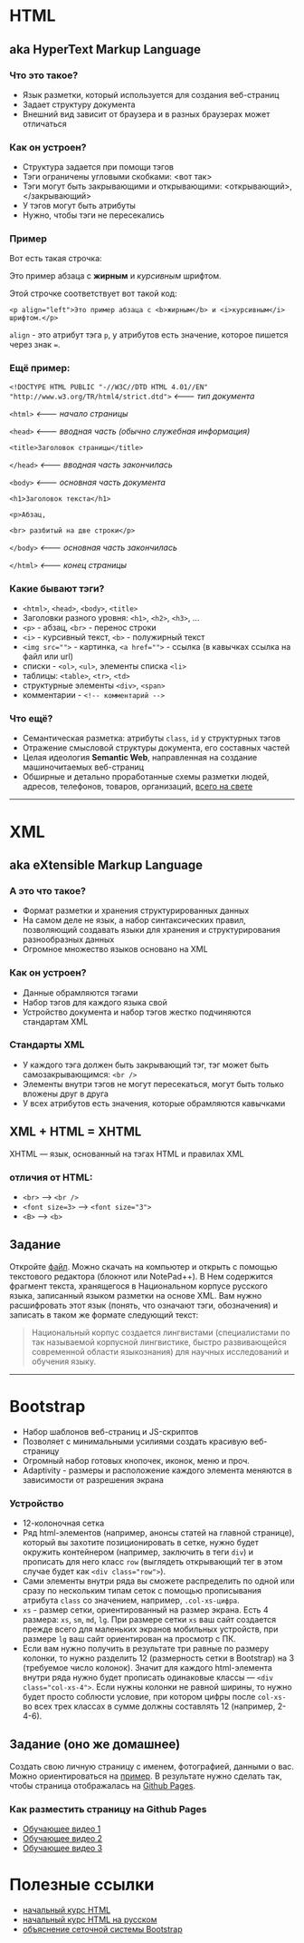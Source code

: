 # HTML

## aka HyperText Markup Language

### Что это такое?
* Язык разметки, который используется для создания веб-страниц
* Задает структуру документа
* Внешний вид зависит от браузера и в разных браузерах может отличаться

### Как он устроен?
* Структура задается при помощи тэгов
* Тэги ограничены угловыми скобками: <вот так>
* Тэги могут быть закрывающими и открывающими: <открывающий>, </закрывающий>
* У тэгов могут быть атрибуты
* Нужно, чтобы тэги не пересекались

### Пример
Вот есть такая строчка:
<p align="left">Это пример абзаца с <b>жирным</b> и <i>курсивным</i> шрифтом.</p>

Этой строчке соответствует вот такой код:

`<p align="left">Это пример абзаца с <b>жирным</b> и <i>курсивным</i> шрифтом.</p>`

`align` - это атрибут тэга `p`, у атрибутов есть значение, которое пишется через знак `=`.

### Ещё пример:
`<!DOCTYPE HTML PUBLIC "-//W3C//DTD HTML 4.01//EN" "http://www.w3.org/TR/html4/strict.dtd">`  _<--- тип документа_

`<html>`                                                      _<--- начало страницы_

`<head>`                                                      _<--- вводная часть (обычно служебная информация)_

`<title>Заголовок страницы</title>`

`</head>`                                                     _<--- вводная часть закончилась_

`<body>`                                                      _<--- основная часть документа_

`<h1>Заголовок текста</h1>`

`<p>Абзац,`

`<br> разбитый на две строки</p>`

`</body>`                                                     _<--- основная часть закончилась_

`</html>`                                                     _<--- конец страницы_


### Какие бывают тэги?
* `<html>`, `<head>`, `<body>`, `<title>`
* Заголовки разного уровня: `<h1>`, `<h2>`, `<h3>`, ...
* `<p>` - абзац, `<br>` - перенос строки
* `<i>` - курсивный текст, `<b>` - полужирный текст
* `<img src="">` - картинка, `<a href="">` - ссылка (в кавычках ссылка на файл или url)
* списки - `<ol>`, `<ul>`, элементы списка `<li>`
* таблицы: `<table>`, `<tr>`, `<td>`
* структурные элементы `<div>`, `<span>`
* комментарии - `<!-- комментарий -->`

### Что ещё?
* Семантическая разметка: атрибуты `class`, `id` у структурных тэгов 
* Отражение смысловой структуры документа, его составных частей
* Целая идеология **Semantic Web**, направленная на создание машиночитаемых веб-страниц
* Обширные и детально проработанные схемы разметки людей, адресов, телефонов, товаров, организаций, [всего на свете](http://schema.org/Person)

***

# XML
## aka eXtensible Markup Language

### А это что такое?
* Формат разметки и хранения структурированных данных
* На самом деле не язык, а набор синтаксических правил, позволяющий создавать языки для хранения и структурирования разнообразных данных
* Огромное множество языков основано на XML

### Как он устроен?
* Данные обрамляются тэгами
* Набор тэгов для каждого языка свой
* Устройство документа и набор тэгов жестко подчиняются стандартам XML

### Стандарты XML
* У каждого тэга должен быть закрывающий тэг, тэг может быть самозакрывающимся: `<br />`
* Элементы внутри тэгов не могут пересекаться, могут быть только вложены друг в друга
* У всех атрибутов есть значения, которые обрамляются кавычками

## XML + HTML = XHTML
XHTML ― язык, основанный на тэгах HTML и правилах XML

### отличия от HTML: 

* `<br>` --> `<br />`
* `<font size=3>` --> `<font size="3">`
* `<B>` --> `<b>`

## Задание
Откройте [файл](https://github.com/ElizavetaKuzmenko/Programming-and-computer-instruments/blob/master/corpus-xml-example.txt). Можно скачать на компьютер и открыть с помощью текстового редактора (блокнот или NotePad++). В Нем содержится фрагмент текста, хранящегося в Национальном корпусе русского языка, записанный языком разметки на основе XML. Вам нужно расшифровать этот язык (понять, что означают тэги, обозначения) и записать в таком же формате  следующий текст:
> Национальный корпус создается лингвистами (специалистами по так называемой корпусной лингвистике, быстро развивающейся современной области языкознания) для научных исследований и обучения языку.

***

# Bootstrap
* Набор шаблонов веб-страниц и JS-скриптов
* Позволяет с минимальными усилиями создать красивую веб-страницу
* Огромный набор готовых кнопочек, иконок, меню и проч.
* Adaptivity - размеры и расположение каждого элемента меняются в зависимости от разрешения экрана

### Устройство
* 12-колоночная сетка
* Ряд html-элементов (например, анонсы статей на главной странице), который вы захотите позиционировать в сетке, нужно будет окружить контейнером (например, заключить в теги `div`) и прописать для него класс `row` (выглядеть открывающий тег в этом случае будет как `<div class="row">`). 
* Сами элементы внутри ряда вы сможете распределить по одной или сразу по нескольким типам сеток с помощью прописывания атрибута `class` со значением, например, `.col-xs-цифра`. 
* `xs` - размер сетки, ориентированный на размер экрана. Есть 4 размера: `xs`, `sm`, `md`, `lg`. При размере сетки `xs` ваш сайт создается прежде всего для маленьких экранов мобильных устройств, при размере `lg` ваш сайт ориентирован на просмотр с ПК.
* Если вам нужно получить в результате три равные по размеру колонки, то нужно разделить 12 (размерность сетки в Bootstrap) на 3 (требуемое число колонок). Значит для каждого html-элемента внутри ряда нужно будет прописать одинаковые классы — `<div class="col-xs-4">`. Если нужны колонки не равной ширины, то нужно будет просто соблюсти условие, при котором цифры после `col-xs-` во всех трех классах в сумме должны составлять 12 (например, 2-4-6).

## Задание (оно же домашнее)
Создать свою личную страницу с именем, фотографией, данными о вас. Можно ориентироваться на [пример](https://github.com/ElizavetaKuzmenko/Programming-and-computer-instruments/blob/master/example_webpage.html). В результате нужно сделать так, чтобы страница отображалась на [Github Pages](https://pages.github.com/).

### Как разместить страницу на Github Pages
* [Обучающее видео 1](https://www.youtube.com/watch?v=_Ye2_Gb_yVY)
* [Обучающее видео 2](https://www.youtube.com/watch?v=wejKNgXaie8)
* [Обучающее видео 3](https://www.youtube.com/watch?v=yX1W5B7V7Ec)

# Полезные ссылки
* [начальный курс HTML](http://htmldog.com/guides/html/beginner/)
* [начальный курс HTML на русском](http://www.site-do.ru/html/)
* [объяснение сеточной системы Bootstrap](http://ktonanovenkogo.ru/html/bootstrap/setochnaya-sistema-bootstrap-3-primer-raboty-chast-2.html)
